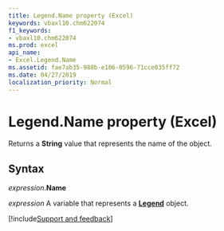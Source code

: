 ```yaml
---
title: Legend.Name property (Excel)
keywords: vbaxl10.chm622074
f1_keywords:
- vbaxl10.chm622074
ms.prod: excel
api_name:
- Excel.Legend.Name
ms.assetid: fae7ab35-988b-e106-0596-71cce035ff72
ms.date: 04/27/2019
localization_priority: Normal
---
```



# Legend.Name property (Excel)

Returns a **String** value that represents the name of the object.


## Syntax

_expression_.**Name**

_expression_ A variable that represents a **[Legend](excel.legend(object).md)** object.




[!include[Support and feedback](~/includes/feedback-boilerplate.md)]